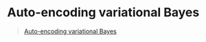 # Auto-encoding variational Bayes



> [Auto-encoding variational Bayes](http://arxiv.org/pdf/1312.6114)

